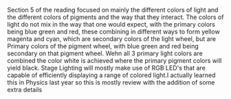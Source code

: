 Section 5 of the reading focused on mainly the different colors of light and the different colors of pigments and the way that they interact. The colors of light do not mix in the way that one would expect, with the primary colors being blue green and red, these combining in different ways to form yellow magenta and cyan, which are secondary colors of the light wheel, but are Primary colors of the pigment wheel, with blue green and red being secondary on that pigment wheel. Wehn all 3 primary light colors are combined the color white is achieved where the primary pigment colors will yield black. Stage Lighting will mostly make use of RGB LED's that are capable of efficiently displaying a range of colored light.I actually learned this in Physics last year so this is mostly review with the addition of some extra details
